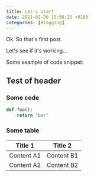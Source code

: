 ```yaml
---
title: Let's start
date: 2021-02-20 15:06:25 +0100
categories: [Blogging]
---
```


Ok. So that's first post.

Let's see if it's working...

Some example of code snippet:

## Test of header

### Some code

```python
def foo():
    return "bar"
```

### Some table

| Title 1    | Title 2    |
| ---------- | ---------- |
| Content A1 | Content B1 |
| Content A2 | Content B2 |
